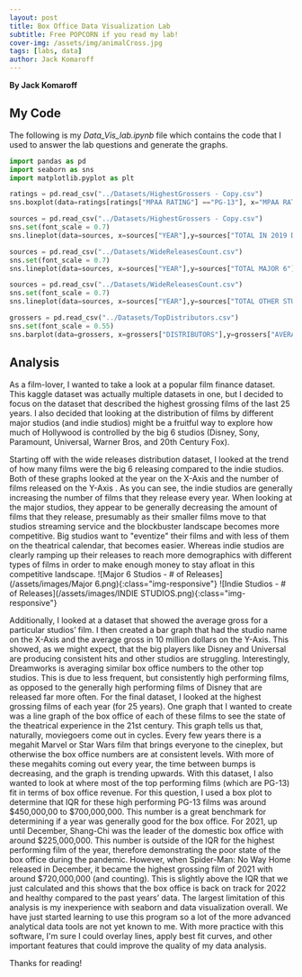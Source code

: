 ```yaml
---
layout: post
title: Box Office Data Visualization Lab
subtitle: Free POPCORN if you read my lab!
cover-img: /assets/img/animalCross.jpg
tags: [labs, data]
author: Jack Komaroff
---
```

**By Jack Komaroff**

## My Code

The following is my *Data_Vis_lab.ipynb* file which contains the code that I used to answer the lab questions and generate the graphs.

```py
import pandas as pd
import seaborn as sns
import matplotlib.pyplot as plt

ratings = pd.read_csv("../Datasets/HighestGrossers - Copy.csv")
sns.boxplot(data=ratings[ratings["MPAA RATING"] =="PG-13"], x="MPAA RATING", y="TOTAL IN 2019 DOLLARS (in 100 millions)", palette="Greens")

sources = pd.read_csv("../Datasets/HighestGrossers - Copy.csv")
sns.set(font_scale = 0.7)
sns.lineplot(data=sources, x=sources["YEAR"],y=sources["TOTAL IN 2019 DOLLARS (in 100 Million $)"],palette="Reds")

sources = pd.read_csv("../Datasets/WideReleasesCount.csv")
sns.set(font_scale = 0.7)
sns.lineplot(data=sources, x=sources["YEAR"],y=sources["TOTAL MAJOR 6"],palette="Reds")

sources = pd.read_csv("../Datasets/WideReleasesCount.csv")
sns.set(font_scale = 0.7)
sns.lineplot(data=sources, x=sources["YEAR"],y=sources["TOTAL OTHER STUDIOS"],palette="Reds")

grossers = pd.read_csv("../Datasets/TopDistributors.csv")
sns.set(font_scale = 0.55)
sns.barplot(data=grossers, x=grossers["DISTRIBUTORS"],y=grossers["AVERAGE GROSS (IN 10 Million $)"])


```
## Analysis

As a film-lover, I wanted to take a look at a popular film finance dataset. This kaggle dataset was actually multiple datasets in one, but I decided to focus on the dataset that described the highest grossing films of the last 25 years. I also decided that looking at the distribution of films by different major studios (and indie studios) might be a fruitful way to explore how much of Hollywood is controlled by the big 6 studios (Disney, Sony, Paramount, Universal, Warner Bros, and 20th Century Fox). 

Starting off with the wide releases distribution dataset, I looked at the trend of how many films were the big 6 releasing compared to the indie studios. Both of these graphs looked at the year on the X-Axis and the number of films released on the Y-Axis .  As you can see, the indie studios are generally increasing the number of films that they release every year. When looking at the major studios, they appear to be generally decreasing the amount of films that they release, presumably as their smaller films move to that studios streaming service and the blockbuster landscape becomes more competitive. Big studios want to "eventize" their films and with less of them on the theatrical calendar, that becomes easier. Whereas indie studios are clearly ramping up their releases to reach more demographics with different types of films in order to make enough money to stay afloat in this competitive landscape. 
![Major 6 Studios - # of Releases](/assets/images/Major 6.png){:class="img-responsive"}
![Indie Studios - # of Releases](/assets/images/INDIE STUDIOS.png){:class="img-responsive"}

Additionally, I looked at a dataset that showed the average gross for a particular studios’ film. I then created a bar graph that had the studio name on the X-Axis and the average gross in 10 million dollars on the Y-Axis. This showed, as we might expect, that the big players like Disney and Universal are producing consistent hits and other studios are struggling. Interestingly, Dreamworks is averaging similar box office numbers to the other top studios. This is due to less frequent, but consistently high performing films, as opposed to the generally high performing films of Disney that are released far more often. 
For the final dataset, I looked at the highest grossing films of each year (for 25 years). One graph that I wanted to create was a line graph of the box office of each of these films to see the state of the theatrical experience in the 21st century. This graph tells us that, naturally, moviegoers come out in cycles. Every few years there is a megahit Marvel or Star Wars film that brings everyone to the cineplex, but otherwise the box office numbers are at consistent levels.
With more of these megahits coming out every year, the time between bumps is decreasing, and the graph is trending upwards. 
With this dataset, I also wanted to look at where most of the top performing films (which are PG-13) fit in terms of box office revenue. For this question, I used a box plot to determine that IQR for these high performing PG-13 films was around $450,000,00 to $700,000,000. This number is a great benchmark for determining if a year was generally good for the box office. For 2021, up until December, Shang-Chi was the leader of the domestic box office with around $225,000,000. This number is outside of the IQR for the highest performing film of the year, therefore demonstrating the poor state of the box office during the pandemic. However, when Spider-Man: No Way Home released in December, it became the highest grossing film of 2021 with around $720,000,000 (and counting). This is slightly above the IQR that we just calculated and this shows that the box office is back on track for 2022 and healthy compared to the past years’ data. 
The largest limitation of this analysis is my inexperience with seaborn and data visualization overall. We have just started learning to use this program so a lot of the more advanced analytical data tools are not yet known to me. With more practice with this software, I'm sure I could overlay lines, apply best fit curves, and other important features that could improve the quality of my data analysis. 

Thanks for reading!